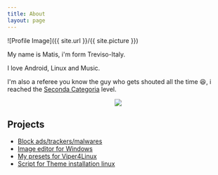 ```yaml
---
title: About
layout: page
---
```

![Profile Image]({{ site.url }}/{{ site.picture }})

<p>My name is Matis, i'm form Treviso-Italy.</p>

<p>I love Android, Linux and Music.</p>

<p>I'm also a referee you know the guy who gets shouted all the time 😆, i reached the <a href="https://en.wikipedia.org/wiki/Seconda_Categoria">Seconda Categoria</a> level.</p>


<center><img src="`https://lh3.googleusercontent.com/WCTNmCjCgfYZxbtWA5ZXJQgb5zqlGTcHhDCUNbnDiz4nkyUUd-g5ABOLkq-3gaXvJX7JorDPJcrkSvjvFrNOJIwuDWxnekv-6-lELx48FC2N3-98XoQZBuw-q7w41O_FmXzL2_FJPNfy2_-XWrYr99pTOiV7tWsu_284sMzoTrtfxInojivAGi_12KiQCgeOBeAUsTDOZ8u_U6PXiu4RSvov6wcrRkKtsHnh7_n5FcuEJCUCnV22mUts7g2G9ll4cvSL7M5AMtSz2ZlKUsK4er74-6UJl5Q83pX8DnyI8wovgI_fShbcXCqSJH3rT8q9e1rfYptARIPN5L_ViUzteXZUGXjS-ZfM-a19r4YDwHho2nUAwoJC-iMebtON16giGRYqkJv3488bd0fxN4w0m91qGa22mLmQ_RhlLchs3LlE122IZUj9iCLXsooVkqQwgXrep9j2ecUs7UtClPDj5QPyVM6-H1ySaScWj365wp0Jw8C8dxx8n2AGuoPonq6pGFnIoJ1KcsZvXjVO51pCND48qq__a3AVXs5qXZW1w_skvIi0qnt-fLuZXy8qOzOSufPCWaQAiaLj73vEBUQrs2ox0sGZP2mC_6OrjWUB8RNuirTnrgKpIsokzPSbuG1FVl7rNC96L2UkFLMIe0EBi0TB_ZSwleC5=w1401-h788-no`"></center>

<!--
<h2>Skills</h2>

<ul class="skill-list">
	<li>HTML - Jade - Haml - Erb</li>
	<li>Responsive (Mobile First)</li>
	<li>CSS (Stylus, Sass, Less)</li>
	<li>Css Frameworks (Bootstrap, Foundation)</li>
	<li>Javascript (Design Patterns, Testes)</li>
	<li>NodeJS</li>
	<li>AngularJS - ReactJS</li>
	<li>Grunt - Gulp - Yeoman</li>
	<li>Git</li>
	<li>PHP</li>
	<li>Python</li>
	<li>MySQL - MongoDB</li>
	<li>Scrum and Kanban</li>
	<li>TDD e Continuous Integration</li>
</ul>
-->

<h2>Projects</h2>

<ul>
	<li><a href="https://github.com/Rush-er/SickAdsNew">Block ads/trackers/malwares</a></li>
	<li><a href="https://github.com/Rush-er/PhotoS">Image editor for Windows</a></li>
	<li><a href="https://github.com/Rush-er/Viper4Linux-Configs">My presets for Viper4Linux</a></li>
	<li><a href="https://github.com/Rush-er/themeInstaller">Script for Theme installation linux</a></li>
	
	

</ul>
